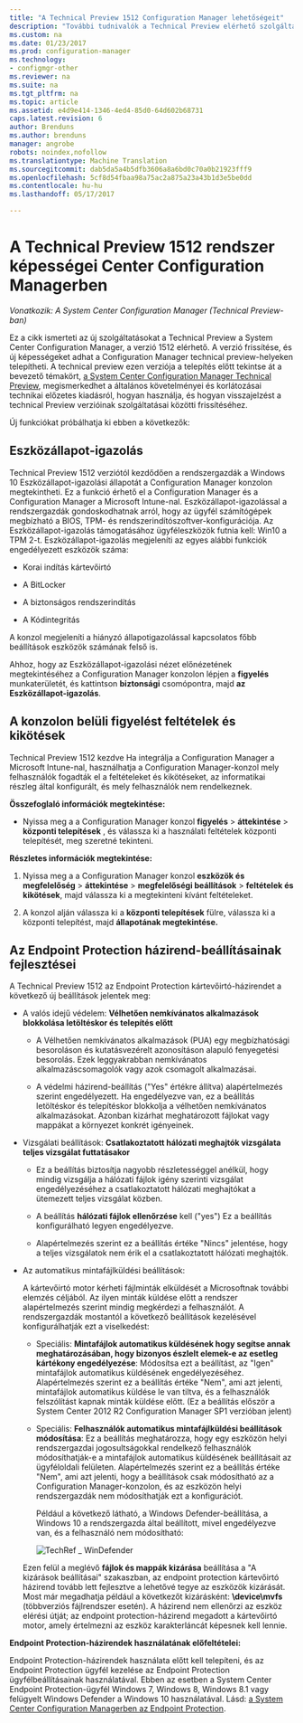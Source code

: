 ```yaml
---
title: "A Technical Preview 1512 Configuration Manager lehetőségeit"
description: "További tudnivalók a Technical Preview elérhető szolgáltatások a System Center Configuration Manager, 1512 verzió."
ms.custom: na
ms.date: 01/23/2017
ms.prod: configuration-manager
ms.technology:
- configmgr-other
ms.reviewer: na
ms.suite: na
ms.tgt_pltfrm: na
ms.topic: article
ms.assetid: e4d9e414-1346-4ed4-85d0-64d602b68731
caps.latest.revision: 6
author: Brenduns
ms.author: brenduns
manager: angrobe
robots: noindex,nofollow
ms.translationtype: Machine Translation
ms.sourcegitcommit: dab5da5a4b5dfb3606a8a6bd0c70a0b21923fff9
ms.openlocfilehash: 5cf8d54fbaa98a75ac2a875a23a43b1d3e5be0dd
ms.contentlocale: hu-hu
ms.lasthandoff: 05/17/2017

---
```

# <a name="capabilities-in-technical-preview-1512-for-system-center-configuration-manager"></a>A Technical Preview 1512 rendszer képességei Center Configuration Managerben

*Vonatkozik: A System Center Configuration Manager (Technical Preview-ban)*

Ez a cikk ismerteti az új szolgáltatásokat a Technical Preview a System Center Configuration Manager, a verzió 1512 elérhető. A verzió frissítése, és új képességeket adhat a Configuration Manager technical preview-helyeken telepítheti. A technical preview ezen verziója a telepítés előtt tekintse át a bevezető témakört, [a System Center Configuration Manager Technical Preview](technical-preview.md), megismerkedhet a általános követelményei és korlátozásai technikai előzetes kiadásról, hogyan használja, és hogyan visszajelzést a technical Preview verzióinak szolgáltatásai közötti frissítéséhez.  

 Új funkciókat próbálhatja ki ebben a következők:  

##  <a name="bkmk_devicehealth"></a> Eszközállapot-igazolás  
 Technical Preview 1512 verziótól kezdődően a rendszergazdák a Windows 10 Eszközállapot-igazolási állapotát a Configuration Manager konzolon megtekintheti.  Ez a funkció érhető el a Configuration Manager és a Configuration Manager a Microsoft Intune-nal. Eszközállapot-igazolással a rendszergazdák gondoskodhatnak arról, hogy az ügyfél számítógépek megbízható a BIOS, TPM- és rendszerindítószoftver-konfigurációja. Az Eszközállapot-igazolás támogatásához ügyféleszközök futnia kell: Win10 a TPM 2-t. Eszközállapot-igazolás megjeleníti az egyes alábbi funkciók engedélyezett eszközök száma:  

-   Korai indítás kártevőirtó  

-   A BitLocker  

-   A biztonságos rendszerindítás  

-   A Kódintegritás  

A konzol megjeleníti a hiányzó állapotigazolással kapcsolatos főbb beállítások eszközök számának felső is.  

Ahhoz, hogy az Eszközállapot-igazolási nézet előnézetének megtekintéséhez a Configuration Manager konzolon lépjen a **figyelés** munkaterületét, és kattintson **biztonsági** csomópontra, majd **az Eszközállapot-igazolás**.  

##  <a name="bkmk_viewterms"></a>A konzolon belüli figyelést feltételek és kikötések  
Technical Preview 1512 kezdve Ha integrálja a Configuration Manager a Microsoft Intune-nal, használhatja a Configuration Manager-konzol mely felhasználók fogadták el a feltételeket és kikötéseket, az informatikai részleg által konfigurált, és mely felhasználók nem rendelkeznek.  

**Összefoglaló információk megtekintése:**  

-   Nyissa meg a a Configuration Manager konzol **figyelés** > **áttekintése** > **központi telepítések** , és válassza ki a használati feltételek központi telepítését, meg szeretné tekinteni.  

**Részletes információk megtekintése:**  

1.  Nyissa meg a a Configuration Manager konzol **eszközök és megfelelőség** > **áttekintése** > **megfelelőségi beállítások** > **feltételek és kikötések**, majd válassza ki a megtekinteni kívánt feltételeket.  

2.  A konzol alján válassza ki a **központi telepítések** fülre, válassza ki a központi telepítést, majd **állapotának megtekintése.**  

##  <a name="bkmk_EPpolicy"></a>Az Endpoint Protection házirend-beállításainak fejlesztései  
A Technical Preview 1512 az Endpoint Protection kártevőirtó-házirendet a következő új beállítások jelentek meg:  

-   A valós idejű védelem: **Vélhetően nemkívánatos alkalmazások blokkolása letöltéskor és telepítés előtt**  

    -   A Vélhetően nemkívánatos alkalmazások (PUA) egy megbízhatósági besoroláson és kutatásvezérelt azonosításon alapuló fenyegetési besorolás. Ezek leggyakrabban nemkívánatos alkalmazáscsomagolók vagy azok csomagolt alkalmazásai.  

    -   A védelmi házirend-beállítás ("Yes" értékre állítva) alapértelmezés szerint engedélyezett. Ha engedélyezve van, ez a beállítás letöltéskor és telepítéskor blokkolja a vélhetően nemkívánatos alkalmazásokat. Azonban kizárhat meghatározott fájlokat vagy mappákat a környezet konkrét igényeinek.  

-   Vizsgálati beállítások: **Csatlakoztatott hálózati meghajtók vizsgálata teljes vizsgálat futtatásakor**  

    -   Ez a beállítás biztosítja nagyobb részletességgel anélkül, hogy mindig vizsgálja a hálózati fájlok igény szerinti vizsgálat engedélyezéséhez a csatlakoztatott hálózati meghajtókat a ütemezett teljes vizsgálat közben.  

    -   A beállítás **hálózati fájlok ellenőrzése** kell ("yes") Ez a beállítás konfigurálható legyen engedélyezve.  

    -   Alapértelmezés szerint ez a beállítás értéke "Nincs" jelentése, hogy a teljes vizsgálatok nem érik el a csatlakoztatott hálózati meghajtók.  

-   Az automatikus mintafájlküldési beállítások:  

     A kártevőirtó motor kérheti fájlminták elküldését a Microsoftnak további elemzés céljából. Az ilyen minták küldése előtt a rendszer alapértelmezés szerint mindig megkérdezi a felhasználót. A rendszergazdák mostantól a következő beállítások kezelésével konfigurálhatják ezt a viselkedést:  

    -   Speciális: **Mintafájlok automatikus küldésének hogy segítse annak meghatározásában, hogy bizonyos észlelt elemek-e az esetleg kártékony engedélyezése**:  Módosítsa ezt a beállítást, az "Igen" mintafájlok automatikus küldésének engedélyezéséhez. Alapértelmezés szerint ez a beállítás értéke "Nem", ami azt jelenti, mintafájlok automatikus küldése le van tiltva, és a felhasználók felszólítást kapnak minták küldése előtt.   (Ez a beállítás először a System Center 2012 R2 Configuration Manager SP1 verzióban jelent)  

    -   Speciális: **Felhasználók automatikus mintafájlküldési beállítások módosítása**: Ez a beállítás meghatározza, hogy egy eszközön helyi rendszergazdai jogosultságokkal rendelkező felhasználók módosíthatják-e a mintafájlok automatikus küldésének beállításait az ügyféloldali felületen. Alapértelmezés szerint ez a beállítás értéke "Nem", ami azt jelenti, hogy a beállítások csak módosítható az a Configuration Manager-konzolon, és az eszközön helyi rendszergazdák nem módosíthatják ezt a konfigurációt.  

         Például a következő látható, a Windows Defender-beállítása, a Windows 10 a rendszergazda által beállított, mivel engedélyezve van, és a felhasználó nem módosítható:  

         ![TechRef &#95; WinDefender](../../core/get-started/media/TechRef_WinDefender.png "TechRef_WinDefender")  

    Ezen felül a meglévő **fájlok és mappák kizárása** beállítása a "A kizárások beállításai" szakaszban, az endpoint protection kártevőirtó házirend tovább lett fejlesztve a lehetővé tegye az eszközök kizárását. Most már megadhatja például a következőt kizárásként: **\device\mvfs** (többverziós fájlrendszer esetén). A házirend nem ellenőrzi az eszköz elérési útját; az endpoint protection-házirend megadott a kártevőirtó motor, amely értelmezni az eszköz karakterláncát képesnek kell lennie.  

**Endpoint Protection-házirendek használatának előfeltételei:**  

Endpoint Protection-házirendek használata előtt kell telepíteni, és az Endpoint Protection ügyfél kezelése az Endpoint Protection ügyfélbeállításainak használatával. Ebben az esetben a System Center Endpoint Protection-ügyfél Windows 7, Windows 8, Windows 8.1 vagy felügyelt Windows Defender a Windows 10 használatával. Lásd: [a System Center Configuration Managerben az Endpoint Protection](../../protect/deploy-use/endpoint-protection.md).  

